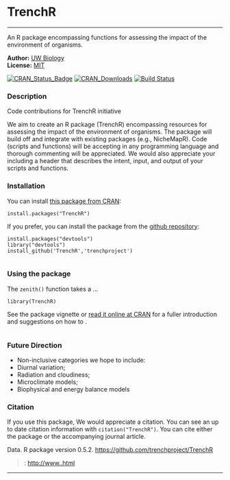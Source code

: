 # TrenchR
--------------------------------------------------------------

An R package encompassing functions for assessing the impact of the environment of organisms.

**Author:** [UW Biology](http://uw.edu)<br>
**License:** [MIT](http://opensource.org/licenses/MIT)<br>

[![CRAN_Status_Badge](http://www.r-pkg.org/badges/version/TrenchR)](http://cran.r-project.org/package=TrenchR)
[![CRAN_Downloads](http://cranlogs.r-pkg.org/badges/grand-total/TrenchR)](http://cran.r-project.org/package=TrenchR)
[![Build Status]()]() 


### Description

Code contributions for TrenchR initiative

We aim to create an R package (TrenchR) encompassing resources for assessing the impact of the environment of organisms.  The package will build off and integrate with existing packages (e.g., NicheMapR).  Code (scripts and functions) will be accepting in any programming language and thorough commenting will be appreciated.  We would also appreciate your including a header that describes the intent, input, and output of your scripts and functions. 

### Installation

You can install [this package from CRAN](http://cran.r-project.org/package=TrenchR):

```{r eval=FALSE}
install.packages("TrenchR")
```

If you prefer, you can install the package from the [github repository](https://github.com/trenchproject/TrenchR):

```{r eval=FALSE}
install.packages("devtools")
library("devtools")
install_github('TrenchR','trenchproject')
                 
```

### Using the package

The `zenith()` function takes a ...

```{r}
library(TrenchR)

```

See the package vignette or [read it online at CRAN](https://cran.rstudio.com/web/packages/) for a fuller introduction and suggestions on how to .

```{r eval=FALSE}

```

### Future Direction

* Non-inclusive categories we hope to include:
* Diurnal variation;
* Radiation and cloudiness;
* Microclimate models;
* Biophysical and energy balance models

### Citation

If you use this package, We would appreciate a citation. You can see an up to date citation information with `citation("TrenchR")`. You can cite either the package or the accompanying journal article.

> 
  Data. R package version 0.5.2. <https://github.com/trenchproject/TrenchR>

> : <http://www..html>

------------------------------------------------------------------------


